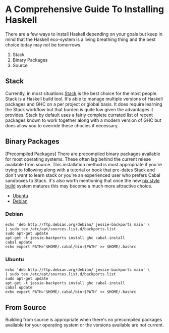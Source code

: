 # A Comprehensive Guide To Installing Haskell

There are a few ways to install Haskell depending on your goals but keep in mind that the Haskell eco-system is a living breathing thing and the best choice today may not be tomorrows.

  1. Stack
  2. Binary Packages
  3. Source

## Stack

Currently, in most situations [Stack](https://docs.haskellstack.org/en/stable/README/) is the best choice for the most people.  Stack is a Haskell build tool.  It's able to manage multiple versions of Haskell packages and GHC on a per project or global basis.  It does require learning the Stack workflow but that burden is quite low given the advantages it provides.  Stack by default uses a fairly complete currated list of recent packages known to work together along with a modern version of GHC but does allow you to override these chocies if necessary.

## Binary Packages

[Precompiled Packages] There are precompiled binary packages available for most operating systems.  These often lag behind the current relese available from source.  This installation method is most appropriate if you're trying to following along with a tutorial or book that pre-dates Stack and don't want to learn stack or you're an experienced user who prefers Cabal sandboxes to Stack.  It's also worth mentioning that once the new [nix style build](http://ezyang.com/nix-local-build.html) system matures this may become a much more attractive choice.

  * [Ubuntu](#ubuntu)
  * [Debian](#debian)

### Debian

```
echo 'deb http://ftp.debian.org/debian/ jessie-backports main' \
| sudo tee /etc/apt/sources.list.d/backports.list
sudo apt-get update 
apt-get -t jessie-backports install ghc cabal-install
cabal update 
echo export PATH='$HOME/.cabal/bin:$PATH' >> $HOME/.bashrc
```
### Ubuntu

```
echo 'deb http://ftp.debian.org/debian/ jessie-backports main' \
| sudo tee /etc/apt/sources.list.d/backports.list
sudo apt-get update 
apt-get -t jessie-backports install ghc cabal-install
cabal update 
echo export PATH='$HOME/.cabal/bin:$PATH' >> $HOME/.bashrc
```

## From Source

Building from source is appropriate when there's no precompiled packages available for your operating system or the versions available are not current.

